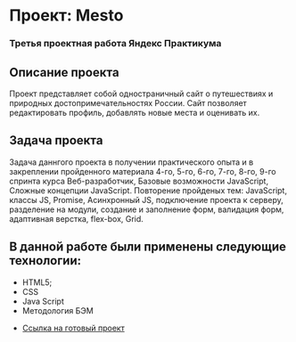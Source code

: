 # Проект: Mesto

### Третья проектная работа Яндекс Практикума

## Описание проекта
Проект представляет собой одностраничный сайт о путешествиях и природных достопримечательностях России.
Сайт позволяет редактировать профиль, добавлять новые места и оценивать их.

## Задача проекта
Задача даннгого проекта в получении практического опыта и в закреплении пройденного материала 4-го, 5-го, 6-го, 7-го, 8-го, 9-го спринта 
курса Веб-разработчик, Базовые возможности JavaScript, Сложные концепции JavaScript. Повторение пройденых тем: JavaScript, классы JS, Promise, 
Асинхронный JS, подключение проекта к серверу, разделение на модули, создание и заполнение форм, валидация форм, адаптивная верстка, flex-box, Grid. 


## В данной работе были применены следующие технологии:
- HTML5;
- CSS
- Java Script
- Методология БЭМ


* [Ссылка на готовый проект](https://egor-masyukov.github.io/mesto/)
